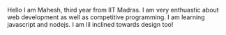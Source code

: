 Hello I am Mahesh, third year from IIT Madras. I am very enthuastic about web development as well as competitive programming. I am learning javascript and nodejs. I am lil inclined towards design too!

